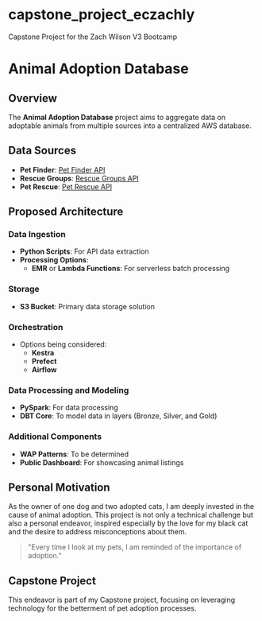 # capstone_project_eczachly
Capstone Project for the Zach Wilson V3 Bootcamp 

# Animal Adoption Database

## Overview
The **Animal Adoption Database** project aims to aggregate data on adoptable animals from multiple sources into a centralized AWS database.

## Data Sources
- **Pet Finder**: [Pet Finder API](https://www.petfinder.com/developers/)
- **Rescue Groups**: [Rescue Groups API](https://rescuegroups.org/services/adoptable-pet-data-api/)
- **Pet Rescue**: [Pet Rescue API](https://www.petrescue.com.au/api/docs)

## Proposed Architecture
### Data Ingestion
- **Python Scripts**: For API data extraction
- **Processing Options**:
  - **EMR** or **Lambda Functions**: For serverless batch processing

### Storage
- **S3 Bucket**: Primary data storage solution

### Orchestration
- Options being considered:
  - **Kestra**
  - **Prefect**
  - **Airflow**

### Data Processing and Modeling
- **PySpark**: For data processing
- **DBT Core**: To model data in layers (Bronze, Silver, and Gold)

### Additional Components
- **WAP Patterns**: To be determined
- **Public Dashboard**: For showcasing animal listings

## Personal Motivation
As the owner of one dog and two adopted cats, I am deeply invested in the cause of animal adoption. This project is not only a technical challenge but also a personal endeavor, inspired especially by the love for my black cat and the desire to address misconceptions about them.

> "Every time I look at my pets, I am reminded of the importance of adoption."

## Capstone Project
This endeavor is part of my Capstone project, focusing on leveraging technology for the betterment of pet adoption processes.
